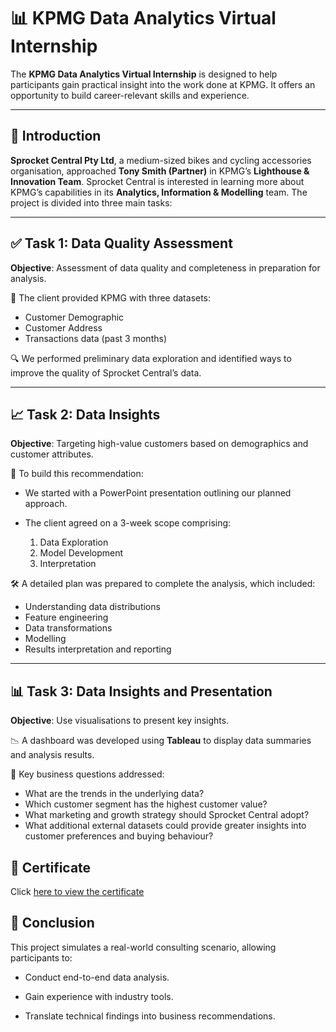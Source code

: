 # 📊 KPMG Data Analytics Virtual Internship

The **KPMG Data Analytics Virtual Internship** is designed to help participants gain practical insight into the work done at KPMG. It offers an opportunity to build career-relevant skills and experience.

---

## 📝 Introduction

**Sprocket Central Pty Ltd**, a medium-sized bikes and cycling accessories organisation, approached **Tony Smith (Partner)** in KPMG’s **Lighthouse & Innovation Team**. Sprocket Central is interested in learning more about KPMG’s capabilities in its **Analytics, Information & Modelling** team. The project is divided into three main tasks:

---

## ✅ Task 1: Data Quality Assessment

**Objective**: Assessment of data quality and completeness in preparation for analysis.

📂 The client provided KPMG with three datasets:

* Customer Demographic
* Customer Address
* Transactions data (past 3 months)

🔍 We performed preliminary data exploration and identified ways to improve the quality of Sprocket Central’s data.

---

## 📈 Task 2: Data Insights

**Objective**: Targeting high-value customers based on demographics and customer attributes.

🧭 To build this recommendation:

* We started with a PowerPoint presentation outlining our planned approach.
* The client agreed on a 3-week scope comprising:

  1. Data Exploration
  2. Model Development
  3. Interpretation

🛠️ A detailed plan was prepared to complete the analysis, which included:

* Understanding data distributions
* Feature engineering
* Data transformations
* Modelling
* Results interpretation and reporting

---

## 📊 Task 3: Data Insights and Presentation

**Objective**: Use visualisations to present key insights.

📉 A dashboard was developed using **Tableau** to display data summaries and analysis results.

💼 Key business questions addressed:

* What are the trends in the underlying data?
* Which customer segment has the highest customer value?
* What marketing and growth strategy should Sprocket Central adopt?
* What additional external datasets could provide greater insights into customer preferences and buying behaviour?


## 📄 Certificate

Click [here to view the certificate](https://forage-uploads-prod.s3.amazonaws.com/completion-certificates/KPMG%20AU/m7W4GMqeT3bh9Nb2c_KPMG%20AU_jknuBhgXJfSLAqrfw_1687169720961_completion_certificate.pdf)


## 🏁 Conclusion

This project simulates a real-world consulting scenario, allowing participants to:

* Conduct end-to-end data analysis.

* Gain experience with industry tools.

* Translate technical findings into business recommendations.

